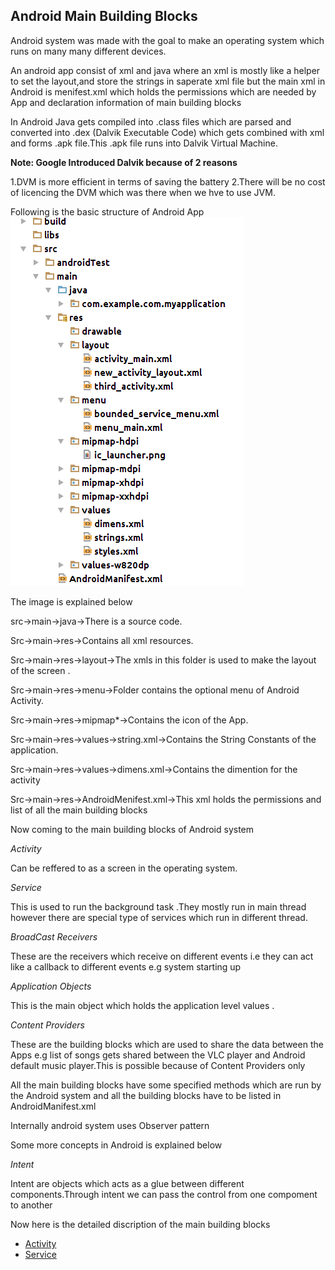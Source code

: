 Android Main Building Blocks
------

Android  system was made with the goal  to make an operating system which runs on many many different devices.

An android app consist of xml and java where an xml is mostly like a helper to set the layout,and store the strings in saperate xml file but the main xml in Android is menifest.xml which holds the permissions which are needed by App and declaration information of main building blocks

In Android Java gets compiled into .class files which are parsed and converted into .dex (Dalvik Executable Code) which gets combined with xml and forms .apk file.This .apk file runs into Dalvik
Virtual Machine.

**Note: Google Introduced Dalvik because of 2 reasons**

1.DVM is more efficient in terms of saving the battery
2.There will be no cost of licencing the DVM which was there when we hve to use JVM.


Following is the basic structure of Android App
![Alt Text](./workspace.png)



The image is explained below

src->main->java->There is a source code.

Src->main->res->Contains all xml resources.

Src->main->res->layout->The xmls in this folder is used to make the layout of the screen .

Src->main->res->menu->Folder contains the optional menu of Android Activity.

Src->main->res->mipmap*->Contains the icon of the App.

Src->main->res->values->string.xml->Contains the String Constants of the application.

Src->main->res->values->dimens.xml->Contains the dimention for the activity

Src->main->res->AndroidMenifest.xml->This xml holds the permissions and list of all the main building blocks


Now coming to the  main building blocks of Android system

*Activity*

Can be reffered to as a screen in the operating system.

*Service*

This is used to run the background task .They mostly run in main thread however there are special type of services which run in different thread.

*BroadCast Receivers*

These are the receivers which receive on different events i.e they can act like a callback to different events e.g system starting up

*Application Objects*

This is the main object which holds the application level values .

*Content Providers*

These are the building blocks which are used to share the data between the Apps e.g list of songs gets shared between the VLC player and Android default music player.This is possible because of Content Providers only

All the main building blocks have some specified methods which are run by the Android system and  all the building blocks have to be listed in AndroidManifest.xml


Internally android system uses Observer pattern

Some more concepts in Android is explained below

*Intent*

Intent are objects which acts as a glue between different components.Through intent we can pass the control from one compoment to another

Now here is the detailed discription of the main building blocks


* [Activity](./activity.md)
* [Service](./service.md)

